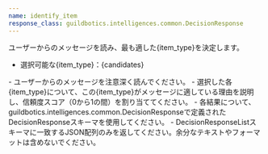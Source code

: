 ```yaml
---
name: identify_item
response_class: guildbotics.intelligences.common.DecisionResponse
---
```


ユーザーからのメッセージを読み、最も適した{item_type}を決定します。

- 選択可能な{item_type}：{candidates}

<instructions>
- ユーザーからのメッセージを注意深く読んでください。
- 選択した各{item_type}について、この{item_type}がメッセージに適している理由を説明し、信頼度スコア（0から1の間）を割り当ててください。
- 各結果について、guildbotics.intelligences.common.DecisionResponseで定義されたDecisionResponseスキーマを使用してください。
- DecisionResponseListスキーマに一致するJSON配列のみを返してください。余分なテキストやフォーマットは含めないでください。
</instructions>
